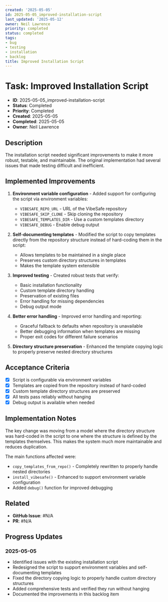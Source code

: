 ```yaml
---
created: '2025-05-05'
id: 2025-05-05_improved-installation-script
last_updated: '2025-05-12'
owner: Neil Lawrence
priority: completed
status: completed
tags:
- bug
- testing
- installation
- backlog
title: Improved Installation Script
---
```


# Task: Improved Installation Script

- **ID**: 2025-05-05_improved-installation-script
- **Status**: Completed
- **Priority**: Completed
- **Created**: 2025-05-05
- **Completed**: 2025-05-05
- **Owner**: Neil Lawrence

## Description

The installation script needed significant improvements to make it more robust, testable, and maintainable. The original implementation had several issues that made testing difficult and inefficient.

## Implemented Improvements

1. **Environment variable configuration** - Added support for configuring the script via environment variables:
   - `VIBESAFE_REPO_URL` - URL of the VibeSafe repository
   - `VIBESAFE_SKIP_CLONE` - Skip cloning the repository
   - `VIBESAFE_TEMPLATES_DIR` - Use a custom templates directory
   - `VIBESAFE_DEBUG` - Enable debug output

2. **Self-documenting templates** - Modified the script to copy templates directly from the repository structure instead of hard-coding them in the script:
   - Allows templates to be maintained in a single place
   - Preserves custom directory structures in templates
   - Makes the template system extensible

3. **Improved testing** - Created robust tests that verify:
   - Basic installation functionality
   - Custom template directory handling
   - Preservation of existing files
   - Error handling for missing dependencies
   - Debug output mode

4. **Better error handling** - Improved error handling and reporting:
   - Graceful fallback to defaults when repository is unavailable
   - Better debugging information when templates are missing
   - Proper exit codes for different failure scenarios

5. **Directory structure preservation** - Enhanced the template copying logic to properly preserve nested directory structures

## Acceptance Criteria

- [x] Script is configurable via environment variables
- [x] Templates are copied from the repository instead of hard-coded
- [x] Custom template directory structures are preserved
- [x] All tests pass reliably without hanging
- [x] Debug output is available when needed

## Implementation Notes

The key change was moving from a model where the directory structure was hard-coded in the script to one where the structure is defined by the templates themselves. This makes the system much more maintainable and reduces duplication.

The main functions affected were:
- `copy_templates_from_repo()` - Completely rewritten to properly handle nested directories
- `install_vibesafe()` - Enhanced to support environment variable configuration
- Added `debug()` function for improved debugging

## Related

- **GitHub Issue**: #N/A
- **PR**: #N/A

## Progress Updates

### 2025-05-05
- Identified issues with the existing installation script
- Redesigned the script to support environment variables and self-documenting templates
- Fixed the directory copying logic to properly handle custom directory structures
- Added comprehensive tests and verified they run without hanging
- Documented the improvements in this backlog item 